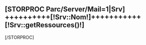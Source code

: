 [STORPROC Parc/Server/Mail=1|Srv]
++++++++++[!Srv::Nom!]+++++++++++
[!Srv::getRessources()!]
---------------------------------
[/STORPROC]